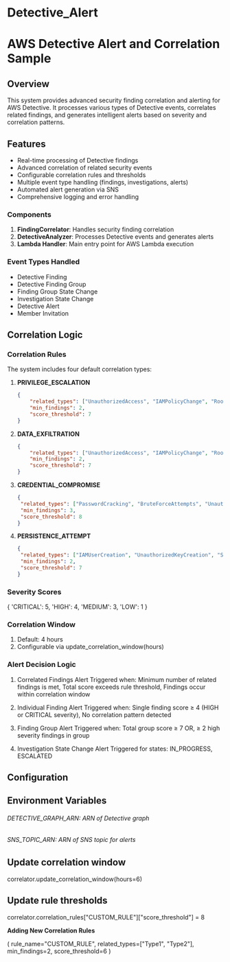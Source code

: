 # Detective_Alert
# AWS Detective Alert and Correlation Sample

## Overview
This system provides advanced security finding correlation and alerting for AWS Detective. It processes various types of Detective events, correlates related findings, and generates intelligent alerts based on severity and correlation patterns.

## Features
- Real-time processing of Detective findings
- Advanced correlation of related security events
- Configurable correlation rules and thresholds
- Multiple event type handling (findings, investigations, alerts)
- Automated alert generation via SNS
- Comprehensive logging and error handling

### Components
1. **FindingCorrelator**: Handles security finding correlation
2. **DetectiveAnalyzer**: Processes Detective events and generates alerts
3. **Lambda Handler**: Main entry point for AWS Lambda execution

### Event Types Handled
- Detective Finding
- Detective Finding Group
- Finding Group State Change
- Investigation State Change
- Detective Alert
- Member Invitation

## Correlation Logic

### Correlation Rules
The system includes four default correlation types:

1. **PRIVILEGE_ESCALATION**
   ```json
   {
       "related_types": ["UnauthorizedAccess", "IAMPolicyChange", "RootCredentialUsage"],
       "min_findings": 2,
       "score_threshold": 7
   }

2. **DATA_EXFILTRATION**
   ```json
   {
       "related_types": ["UnauthorizedAccess", "IAMPolicyChange", "RootCredentialUsage"],
       "min_findings": 2,
       "score_threshold": 7
   }

3. **CREDENTIAL_COMPROMISE**
   ```json
   {
    "related_types": ["PasswordCracking", "BruteForceAttempts", "UnauthorizedAPICall"],
    "min_findings": 3,
    "score_threshold": 8
   }

4. **PERSISTENCE_ATTEMPT**
   ```json
   {
    "related_types": ["IAMUserCreation", "UnauthorizedKeyCreation", "SecurityToolDisabled"],
    "min_findings": 2,
    "score_threshold": 7
   }

### Severity Scores
  
   {
    'CRITICAL': 5,
    'HIGH': 4,
    'MEDIUM': 3,
    'LOW': 1
   }

### Correlation Window
1. Default: 4 hours
2. Configurable via update_correlation_window(hours)

### Alert Decision Logic
1. Correlated Findings Alert
     Triggered when:
        Minimum number of related findings is met,
        Total score exceeds rule threshold,
        Findings occur within correlation window

2. Individual Finding Alert
     Triggered when:
        Single finding score ≥ 4 (HIGH or CRITICAL severity),
        No correlation pattern detected

3. Finding Group Alert
     Triggered when:
        Total group score ≥ 7 OR,
        ≥ 2 high severity findings in group


4. Investigation State Change Alert
     Triggered for states:
        IN_PROGRESS,
        ESCALATED
   
## Configuration
## Environment Variables

###### DETECTIVE_GRAPH_ARN: ARN of Detective graph

###### SNS_TOPIC_ARN: ARN of SNS topic for alerts

## Update correlation window
correlator.update_correlation_window(hours=6)

## Update rule thresholds
correlator.correlation_rules["CUSTOM_RULE"]["score_threshold"] = 8

 **Adding New Correlation Rules**

   (
    rule_name="CUSTOM_RULE",
    related_types=["Type1",  "Type2"],
    min_findings=2,
    score_threshold=6
   )
